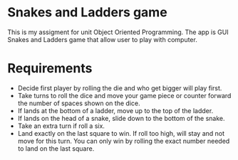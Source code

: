 # Snakes and Ladders game

This is my assigment for unit Object Oriented Programming. The app is GUI Snakes and Ladders game that allow user to play with computer. 

# Requirements
- Decide first player by rolling the die and who get bigger will play first.
- Take turns to roll the dice and move your game piece or counter forward the number of spaces shown on the dice.
- If lands at the bottom of a ladder, move up to the top of the ladder.
- If lands on the head of a snake, slide down to the bottom of the snake.
- Take an extra turn if roll a six.
- Land exactly on the last square to win. If roll too high, will stay and not move for this turn. You can only win by rolling the exact number needed to land on the last square.


